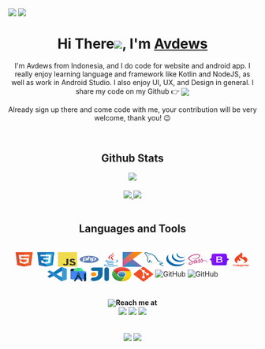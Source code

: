 <!-- Masterhead Start -->
<img src="assets/masterhead-white.gif#gh-light-mode-only" align="center">
<img src="assets/masterhead-dark.gif#gh-dark-mode-only" align="center">
<!-- Masterhead End -->


<!-- Bio Start -->
<div>
  <h1 align="center">Hi There<img src="https://media.giphy.com/media/X8yP0AgGK0GQZaVXz9/giphy.gif" width="43">, I'm <a href="https://www.linkedin.com/in/aya-avdews-25a36b1a6">Avdews</a></h1>
  <p align="center">I'm Avdews from Indonesia, and I do code for website and android app. I really enjoy learning language and framework like Kotlin and NodeJS, as well as work in Android Studio. I also enjoy UI, UX, and Design in general. I share my code on my Github<span> 👉️</span>
  <a align="rigth"  href="https://github.com/ayaavdews" target="_blank">
    <img width="12%" align="center" valign="middle" src="https://img.shields.io/github/followers/ayaavdews?label=ayaavdews&style=social" target="_blank" />
  </a><br>
  <p align="center">Already sign up there and come code with me, your contribution will be very welcome, thank you! 😉️</h2>
</div><br>
<!-- Bio End -->


<!-- Stats Start -->
<h2 align="center">Github Stats</h2>
<div align="center">
     <img src="https://github-readme-stats.vercel.app/api?username=ayaavdews&show_icons=true&theme=github_dark&show_owner=true&count_private=true&include_all_commits=true&hide=issues&custom_title=GitHub Stats"/>
</div>
</br>

<div align="center">
     <a href="https://github.com/ayaavdews">
          <img height="150em" src="https://github-readme-stats.vercel.app/api/top-langs/?username=ayaavdews&langs_count=8&layout=compact&theme=github_dark"/>
          <img height="150em" src="https://github-readme-stats.vercel.app/api/wakatime?username=avdews&theme=github_dark"/>
     </a>
</div><br>
<!-- Stats End -->


<!-- Languages and Tools Start -->
<h2 align="center">Languages and Tools</h2>
<div align="center" style="display: inline_block" valign="top"><br>
     <img src="https://github.com/devicons/devicon/blob/v2.15.1/icons/html5/html5-original.svg" alt="HTML5" align="center" width="40px" height="30px"/>
     <img src="https://github.com/devicons/devicon/blob/v2.15.1/icons/css3/css3-original.svg" alt="CSS3" align="center" width="40px" height="30px"/>
     <img src="https://github.com/devicons/devicon/blob/v2.15.1/icons/javascript/javascript-original.svg" alt="JS" align="center" width="40px" height="30px"/>
     <img src="https://github.com/devicons/devicon/blob/v2.15.1/icons/php/php-plain.svg" alt="PHP" align="center" width="40px" height="30px"/>
     <img src="https://github.com/devicons/devicon/blob/v2.15.1/icons/java/java-original.svg" alt="Java" align="center" width="40px" height="30px"/>
     <img src="https://github.com/devicons/devicon/blob/v2.15.1/icons/kotlin/kotlin-original.svg" alt="Kotlin" align="center" width="40px" height="30px"/>
     <img src="https://github.com/devicons/devicon/blob/v2.15.1/icons/mysql/mysql-original.svg" alt="MySQL" align="center" width="40px" height="30px"/>
     <img src="https://github.com/devicons/devicon/blob/v2.15.1/icons/jquery/jquery-original.svg" alt="Jquery" align="center" width="40px" height="30px"/>
     <img src="https://github.com/devicons/devicon/blob/v2.15.1/icons/sass/sass-original.svg" alt="SASS" align="center" width="40px" height="30px"/>
     <img src="https://github.com/devicons/devicon/blob/v2.15.1/icons/bootstrap/bootstrap-original.svg" alt="Bootstrap" align="center" width="40px" height="30px"/>
     <img src="https://github.com/devicons/devicon/blob/v2.15.1/icons/codeigniter/codeigniter-plain-wordmark.svg" alt="CodeIgniter" align="center" width="40px" height="30px"/>
     <img src="https://github.com/devicons/devicon/blob/v2.15.1/icons/vscode/vscode-original.svg" alt="Visual Studio Code" align="center" width="40px" height="30px"/>
     <img src="https://github.com/devicons/devicon/blob/v2.15.1/icons/androidstudio/androidstudio-original.svg" alt="Android Studio" align="center" width="40px" height="30px"/>
     <img src="https://github.com/devicons/devicon/blob/v2.15.1/icons/intellij/intellij-original.svg" alt="Intellij" align="center" width="40px" height="30px"/>
     <img src="https://github.com/devicons/devicon/blob/v2.15.1/icons/chrome/chrome-original.svg" alt="Chrome" align="center" width="40px" height="30px"/>
     <img src="https://github.com/devicons/devicon/blob/v2.15.1/icons/git/git-original.svg" alt="Git" align="center" width="40px" height="30px"/>
     <img src="https://user-images.githubusercontent.com/3369400/139447912-e0f43f33-6d9f-45f8-be46-2df5bbc91289.png#gh-dark-mode-only" alt="GitHub" align="center" width="35px" height="35px"/>
     <img src="https://user-images.githubusercontent.com/3369400/139448065-39a229ba-4b06-434b-bc67-616e2ed80c8f.png#gh-light-mode-only" alt="GitHub" align="center" width="35px" height="35px"/>
</div><br><br>
<!-- Languages and Tools End -->


<!-- Contact Start -->
<div align="center" valign="middle">
     <img valign="middle" src="https://media.giphy.com/media/j1LcC8vd7UxxP8uFYr/giphy.gif" width="50"><b>Reach me at</b><br>
     <a href="https://www.instagram.com/avdews/" target="_blank"><img src="https://img.shields.io/badge/-Instagram-%23E4405F?style=for-the-badge&logo=instagram&logoColor=white" target="_blank"></a>
     <a href="https://www.linkedin.com/in/aya-avdews-25a36b1a6" target="_blank"><img src="https://img.shields.io/badge/-LinkedIn-%230077B5?style=for-the-badge&logo=linkedin&logoColor=white" target="_blank"></a>
     <a href="mailto:ayaavdews@gmail.com"><img src="https://img.shields.io/badge/-Gmail-%23333?style=for-the-badge&logo=gmail&logoColor=white" target="_blank"></a>
</div><br>
<!-- Contact End -->


<!-- Last Commit & Visitors Start -->
<div align="center" valign="middle">
<br>
     <img src="https://img.shields.io/github/last-commit/ayaavdews/ayaavdews">
     <img src="https://pageview.vercel.app/?github_user=ayaavdews">
</div>
<!-- Last Commit & Visitors End -->


<!-- Default Template Start -->
<!-- ### Hi there 👋 -->
<!--
**ayaavdews/ayaavdews** is a ✨ _special_ ✨ repository because its `README.md` (this file) appears on your GitHub profile.

Here are some ideas to get you started:

- 🔭 I’m currently working on ...
- 🌱 I’m currently learning ...
- 👯 I’m looking to collaborate on ...
- 🤔 I’m looking for help with ...
- 💬 Ask me about ...
- 📫 How to reach me: ...
- 😄 Pronouns: ...
- ⚡ Fun fact: ...
-->
<!-- Default Template End -->


<!-- 
  Reference : 

    - github account : 
        > https://github.com/codeSTACKr
        > https://github.com/rafaballerini
        > https://github.com/duribeiro
    
    - stats :
        > https://github.com/anuraghazra/github-readme-stats
        > https://visitor-badge.glitch.me/#docs

    - Assets : 
        > https://lottiefiles.com/
        > https://html5animationtogif.com/MyConversions (convert lootie .json to gif)
        > https://github.com/devicons/devicon/tree/v2.15.1/icons
        > https://giphy.com/explore/free-gif
 -->
